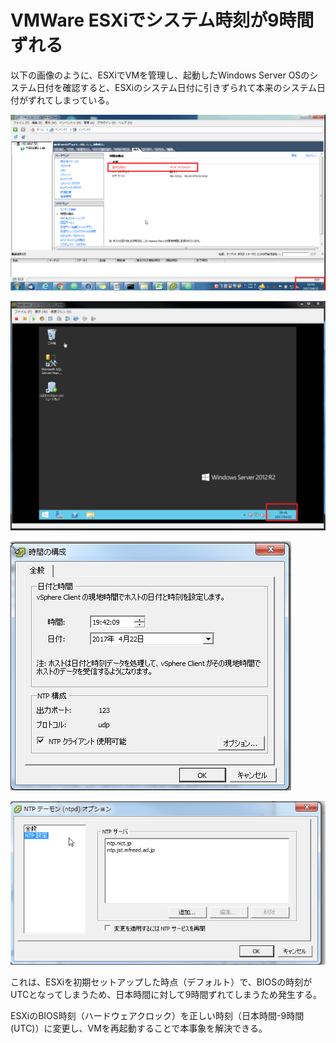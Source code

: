 # VMWare ESXiでシステム時刻が9時間ずれる

以下の画像のように、ESXiでVMを管理し、起動したWindows Server OSのシステム日付を確認すると、ESXiのシステム日付に引きずられて本来のシステム日付がずれてしまっている。

![画像１](/images/2017-04-22_104130.png)

![画像２](/images/2017-04-22_104152.png)

![画像３](/images/2017-04-22_104245.png)

![画像４](/images/2017-04-22_104313.png)

これは、ESXiを初期セットアップした時点（デフォルト）で、BIOSの時刻がUTCとなってしまうため、日本時間に対して9時間ずれてしまうため発生する。

ESXiのBIOS時刻（ハードウェアクロック）を正しい時刻（日本時間-9時間(UTC)）に変更し、VMを再起動することで本事象を解決できる。
